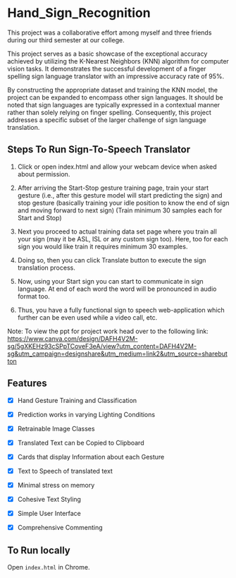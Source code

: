 # Hand_Sign_Recognition
This project was a collaborative effort among myself and three friends during our third semester at our college.

This project serves as a basic showcase of the exceptional accuracy achieved by utilizing the K-Nearest Neighbors (KNN) algorithm for computer vision tasks. It demonstrates the successful development of a finger spelling sign language translator with an impressive accuracy rate of 95%.

By constructing the appropriate dataset and training the KNN model, the project can be expanded to encompass other sign languages. It should be noted that sign languages are typically expressed in a contextual manner rather than solely relying on finger spelling. Consequently, this project addresses a specific subset of the larger challenge of sign language translation.

## Steps To Run Sign-To-Speech Translator

1.	Click or open index.html and allow your webcam device when asked about permission.

2.	After arriving the Start-Stop gesture training page, train your start gesture (i.e., after this gesture model will start predicting the sign) and stop gesture (basically training your idle position to know the end of sign and moving forward to next sign) (Train minimum 30 samples each for Start and Stop)

3.	Next you proceed to actual training data set page where you train all your sign (may it be ASL, ISL or any custom sign too). Here, too for each sign you would like train it requires minimum 30 examples. 

4.	Doing so, then you can click Translate button to execute the sign translation process. 

5.	Now, using your Start sign you can start to communicate in sign language. At end of each word the word will be pronounced in audio format too.

6.	Thus, you have a fully functional sign to speech web-application which further can be even used while a video call, etc.

Note:
To view the ppt for project work head over to the following link:
<br/>https://www.canva.com/design/DAFH4V2M-sg/5gXKEHz93cSPpTCoveF3eA/view?utm_content=DAFH4V2M-sg&utm_campaign=designshare&utm_medium=link2&utm_source=sharebutton

## Features
- [x] Hand Gesture Training and Classification
- [x] Prediction works in varying Lighting Conditions
- [x] Retrainable Image Classes
- [x] Translated Text can be Copied to Clipboard
- [x] Cards that display Information about each Gesture
- [x] Text to Speech of translated text
- [x] Minimal stress on memory
- [x] Cohesive Text Styling
- [x] Simple User Interface
- [x] Comprehensive Commenting


## To Run locally 
Open `index.html` in Chrome.<br/>
